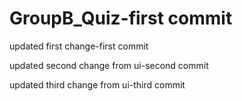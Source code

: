 # GroupB_Quiz-first commit

updated first change-first commit

updated second change from ui-second commit

updated third change from ui-third commit
